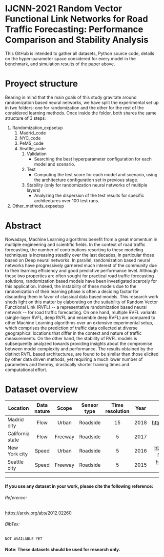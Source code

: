 # IJCNN-2021 Random Vector Functional Link Networks for Road Traffic Forecasting: Performance Comparison and Stability Analysis

This GitHub is intended to gather all datasets, Python source code, details on the hyper-parameter space considered for every model in the benchmark, and simulation results of the paper above.

# Proyect structure
Bearing in mind that the main goals of this study gravitate around randomization based neural networks, we have split the experimental set up in two folders: one for randomization and the other for the rest of the considered learning methods. Once inside the folder, both shares the same structure of 3 steps:

1. Randomization_expsetup
   1. Madrid_code
   2. NYC_code
   3. PeMS_code
   4. Seattle_code
      1. Validation
         - Searching the best hyperparameter configuration for each model and scenario.
      2. Test
         - Computing the test score for each model and scenario, using the architecture configuration set in previous stage.
      3. Stability (only for randomization neural networks of multiple layers)
         - Analyzing the dispersion of the test results for specific architectures over 100 test runs.
2. Other_methods_expsetup


# Abstract
Nowadays, Machine Learning algorithms benefit from a great momentum in multiple engineering and scientific fields. In the context of road traffic forecasting, the number of contributions resorting to these modeling techniques is increasing steadily over the last decades, in particular those based on Deep neural networks. In parallel, randomization based neural networks have progressively garnered much interest of the community due to their learning efficiency and good predictive performance level. Although these two properties are often sought for practical road traffic forecasting solutions, randomization based models have been investigated scarcely for this application. Indeed, the instability of these models due to the randomization of their learning phase is often a deciding factor for discarding them in favor of classical data based models. This research work sheds light on this matter by elaborating on the suitability of Random Vector Functional Link (RVFL) -- a representative randomization based neural network -- for road traffic forecasting. On one hand, multiple RVFL variants (single-layer RVFL, deep RVFL and ensemble deep RVFL) are compared to other Machine Learning algorithms over an extensive experimental setup,  which comprises the prediction of traffic data collected at diverse geographical locations that differ in the context and nature of traffic measurements. On the other hand, the stability of RVFL models is subsequently analyzed towards providing insights about the compromise between model complexity and performance. The results obtained by the distinct RVFL based architectures, are found to be similar than those elicited by other data driven methods, yet requiring a much lower number of parameters and thereby, drastically shorter training times and computational effort.

# Dataset overview

| Location         | Data nature |  Scope  | Sensor type | Time resolution | Year |                              Data source                              |
|------------------|:-----------:|:-------:|:-----------:|:---------------:|:----:|:---------------------------------------------------------------------:|
| Madrid city      |     Flow    |  Urban  |   Roadside  |        15       | 2018 | https://datos.madrid.es/portal/site/egob/                             |
| California state |     Flow    | Freeway |   Roadside  |        5        | 2017 | http://pems.dot.ca.gov/                                               |
| New York city    |    Speed    |  Urban  |   Roadside  |        5        | 2016 | https://www.kaggle.com/crailtap/nyc-real-time-traffic-speed-data-feed |
| Seattle city     |    Speed    | Freeway |   Roadside  |        5        | 2015 | https://github.com/zhiyongc/Seattle-Loop-Data                         |

---
#### If you use any dataset in your work, please cite the following reference:
###### Reference:
https://arxiv.org/abs/2012.02260
###### BibTex:
```
NOT AVAILABLE YET
```
#### Note: These datasets should be used for research only.



